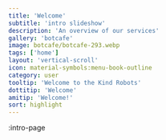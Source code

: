 ```yaml
---
title: 'Welcome'
subtitle: 'intro slideshow'
description: 'An overview of our services'
gallery: 'botcafe'
image: botcafe/botcafe-293.webp
tags: ['home']
layout: 'vertical-scroll'
icon: material-symbols:menu-book-outline
category: user
tooltip: 'Welcome to the Kind Robots'
dottitip: 'Welcome'
amitip: 'Welcome!'
sort: highlight
---
```


:intro-page
